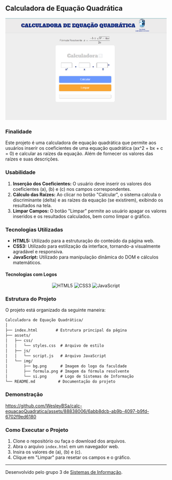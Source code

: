 ## Calculadora de Equação Quadrática

![Project Logo](assets/img/projeto.png)

### Finalidade
Este projeto é uma calculadora de equação quadrática que permite aos usuários inserir os coeficientes de uma equação quadrática \(ax^2 + bx + c = 0\) e calcular as raízes da equação. Além de fornecer os valores das raízes e suas descrições.

### Usabilidade
1. **Inserção dos Coeficientes:** O usuário deve inserir os valores dos coeficientes \(a\), \(b\) e \(c\) nos campos correspondentes.
2. **Cálculo das Raízes:** Ao clicar no botão "Calcular", o sistema calcula o discriminante (delta) e as raízes da equação (se existirem), exibindo os resultados na tela.
3. **Limpar Campos:** O botão "Limpar" permite ao usuário apagar os valores inseridos e os resultados calculados, bem como limpar o gráfico.

### Tecnologias Utilizadas
- **HTML5:** Utilizado para a estruturação do conteúdo da página web.
- **CSS3:** Utilizado para estilização da interface, tornando-a visualmente agradável e responsiva.
- **JavaScript:** Utilizado para manipulação dinâmica do DOM e cálculos matemáticos.

#### Tecnologias com Logos
<p align="center">
    <img src="https://cdn.worldvectorlogo.com/logos/html-1.svg" alt="HTML5" width="50" height="50">
    <img src="https://cdn.worldvectorlogo.com/logos/css-3.svg" alt="CSS3" width="50" height="50">
    <img src="https://cdn.worldvectorlogo.com/logos/javascript-1.svg" alt="JavaScript" width="50" height="50">
</p>

### Estrutura do Projeto
O projeto está organizado da seguinte maneira:

```
Calculadora de Equação Quadrática/
│
├── index.html        # Estrutura principal da página
├── assets/
│   ├── css/
│   │   └── styles.css  # Arquivo de estilo
│   ├── js/
│   │   └── script.js   # Arquivo JavaScript
│   └── img/
│       ├── bg.png      # Imagem do logo da faculdade
│       ├── formula.png # Imagem da fórmula resolvente
│       └── si.png      # Logo de Sistemas de Informação
└── README.md          # Documentação do projeto
```

### Demonstração


https://github.com/WesleyBSa/calc-equacaoQuadratica/assets/88838006/6abb8dcb-ab9b-4097-b9fd-6702f9ed6180



### Como Executar o Projeto
1. Clone o repositório ou faça o download dos arquivos.
2. Abra o arquivo `index.html` em um navegador web.
3. Insira os valores de \(a\), \(b\) e \(c\).
4. Clique em "Limpar" para resetar os campos e o gráfico.

---

Desenvolvido pelo grupo 3 de [Sistemas de Informação](https://fsssacramento.br/sistemas-de-informacao.php).
